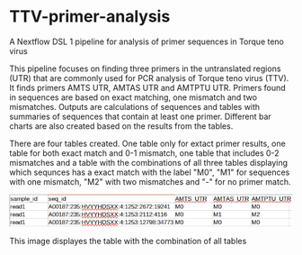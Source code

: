 # TTV-primer-analysis
A  Nextflow DSL 1 pipeline for analysis of primer sequences in Torque teno virus

This pipeline focuses on finding three primers in the untranslated regions (UTR) that are commonly used for PCR analysis of Torque teno virus (TTV). 
It finds primers AMTS UTR, AMTAS UTR and AMTPTU UTR. Primers found in sequences are based on exact matching, one mismatch and two mismatches. 
Outputs are calculations of sequences and tables with summaries of sequences that contain at least one primer. 
Different bar charts are also created based on the results from the tables.

There are four tables created. One table only for extact primer results, one table for both exact match and 0-1 mismatch, 
one table that includes 0-2 mismatches and a table with the combinations of all three tables displaying which sequnces has a exact match with the label "M0", 
"M1" for sequences with one mismatch, "M2" with two mismatches and "-" for no primer match. 

![alt text](/img/ttv_primer_comb_table.png)

This image displayes the table with the combination of all tables
